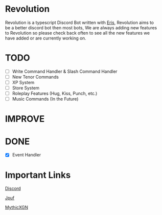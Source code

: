 # Revolution

Revolution is a typescript Discord Bot written with [Eris](https://github.com/DonovanDMC/eris), Revolution aims to be a better discord bot then most bots, We are always adding new features to Revolution so please check back often to see all the new features we have added or are currently working on.

# TODO

- [ ] Write Command Handler & Slash Command Handler
- [ ] New Tenor Commands
- [ ] XP System
- [ ] Store System
- [ ] Roleplay Features (Hug, Kiss, Punch, etc.)
- [ ] Music Commands (In the Future)

# IMPROVE



# DONE

- [x] Event Handler 

# Important Links
[Discord](https://discord.gg/PZbaEMkQq4)

[Jpuf](https://github.com/Jpuf0)

[MythicXGN](https://github.com/MythicXGN)